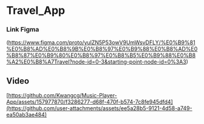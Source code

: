 # Travel_App
### Link Figma
(https://www.figma.com/proto/yulZN5P53owV9UmWsvDFLY/%E0%B9%81%E0%B8%AD%E0%B8%9B%E0%B8%97%E0%B9%88%E0%B8%AD%E0%B8%87%E0%B9%80%E0%B8%97%E0%B8%B5%E0%B9%88%E0%B8%A2%E0%B8%A7Travel?node-id=0-3&starting-point-node-id=0%3A3)

## Video
[https://github.com/Kwangcg/Music-Player-App/assets/157977870/f3286277-d68f-470f-b574-7c8fe945dfd4](https://github.com/user-attachments/assets/ee5a28b5-9121-4d58-a749-ea50ab3ae484)
